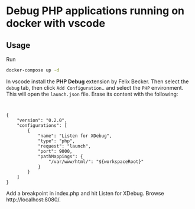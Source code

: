 Debug PHP applications running on docker with vscode
====================================================

Usage
-----

Run

```bash
docker-compose up -d
```

In vscode install the **PHP Debug** extension by Felix Becker. Then select the `debug` tab, then click `Add Configuration`.. and select the `PHP` environment. This will open the `launch.json` file. Erase its content with the following:

```


{
    "version": "0.2.0",
    "configurations": [
        {
            "name": "Listen for XDebug",
            "type": "php",
            "request": "launch",
            "port": 9000,
            "pathMappings": {
                "/var/www/html/": "${workspaceRoot}"
            }
        }
    ]
}
```

Add a breakpoint in index.php and hit Listen for XDebug. Browse http://localhost:8080/.
